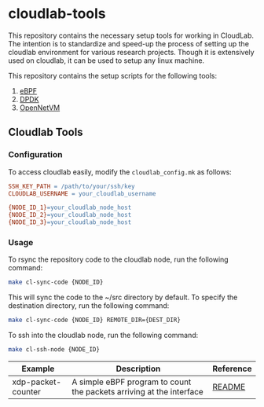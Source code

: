 # cloudlab-tools

This repository contains the necessary setup tools for working in CloudLab. The intention is to standardize and speed-up the process of setting up the cloudlab environment for various research projects. Though it is extensively used on cloudlab, it can be used to setup any linux machine. 

This repository contains the setup scripts for the following tools: 
1. [eBPF](tools/ebpf/README.md)
2. [DPDK](tools/dpdk/README.md)
3. [OpenNetVM](tools/onvm/README.md)


## Cloudlab Tools

### Configuration

To access cloudlab easily, modify the `cloudlab_config.mk` as follows: 

```Makefile
SSH_KEY_PATH = /path/to/your/ssh/key
CLOUDLAB_USERNAME = your_cloudlab_username

{NODE_ID_1}=your_cloudlab_node_host
{NODE_ID_2}=your_cloudlab_node_host
{NODE_ID_3}=your_cloudlab_node_host
```

### Usage 

To rsync the repository code to the cloudlab node, run the following command: 

```bash
make cl-sync-code {NODE_ID}
```

This will sync the code to the ~/src directory by default. To specify the destination directory, run the following command: 

```bash
make cl-sync-code {NODE_ID} REMOTE_DIR={DEST_DIR}
```

To ssh into the cloudlab node, run the following command: 

```bash
make cl-ssh-node {NODE_ID}
```

| Example | Description | Reference | 
| --- | --- | --- |
| xdp-packet-counter | A simple eBPF program to count the packets arriving at the interface | [README](tools/ebpf/examples/xdp-packet-counter/README.md) |
